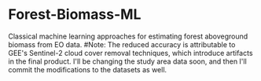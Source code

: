 # Forest-Biomass-ML
Classical machine learning approaches for estimating forest aboveground biomass from EO data.
#Note: The reduced accuracy is attributable to GEE's Sentinel-2 cloud cover removal techniques, which introduce artifacts in the final product. I'll be changing the study area data soon, and then I'll commit the modifications to the datasets as well.
